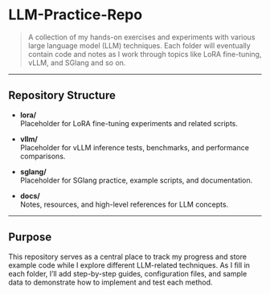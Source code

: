 # LLM-Practice-Repo

> A collection of my hands-on exercises and experiments with various large language model (LLM) techniques. Each folder will eventually contain code and notes as I work through topics like LoRA fine-tuning, vLLM, and SGlang and so on.

---

## Repository Structure

- **lora/**  
  Placeholder for LoRA fine-tuning experiments and related scripts.

- **vllm/**  
  Placeholder for vLLM inference tests, benchmarks, and performance comparisons.

- **sglang/**  
  Placeholder for SGlang practice, example scripts, and documentation.

- **docs/**  
  Notes, resources, and high-level references for LLM concepts.

---

## Purpose

This repository serves as a central place to track my progress and store example code while I explore different LLM-related techniques. As I fill in each folder, I’ll add step-by-step guides, configuration files, and sample data to demonstrate how to implement and test each method.



